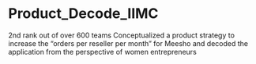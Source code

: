 # Product_Decode_IIMC
2nd rank out of over 600 teams Conceptualized a product strategy to increase the “orders per reseller per month” for Meesho and decoded the application from the perspective of women entrepreneurs
